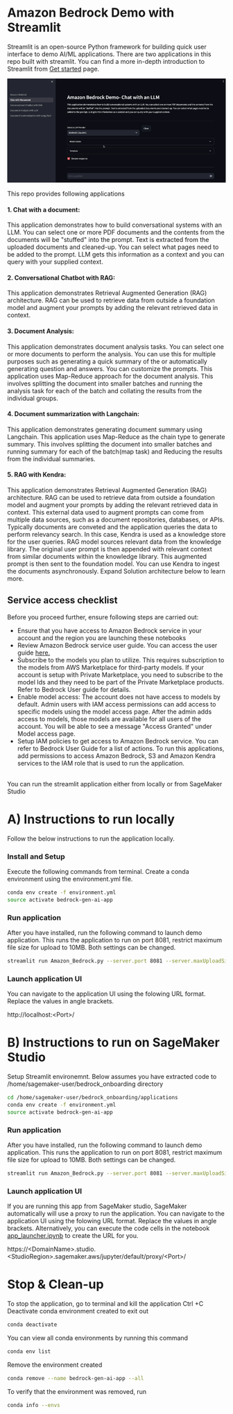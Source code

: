 # Amazon Bedrock Demo with Streamlit

Streamlit is an open-source Python framework for building quick user interface to demo AI/ML applications. There are two applications in this repo built with streamlit. 
You can find a more in-depth introduction to Streamlit from [Get started](https://docs.streamlit.io/library/get-started) page.


<img src="images/chat-with-doc.gif" alt="Streamlit application" style="width: 750px;"/>

This repo provides following applications

#### 1. Chat with a document: 
This application demonstrates how to build conversational systems with an LLM. You can select one or more PDF documents and the contents from the documents will be "stuffed" into the prompt. Text is extracted from the uploaded documents and cleaned-up. You can select what pages need to be added to the prompt. LLM gets this information as a context and you can query with your supplied context. 

#### 2. Conversational Chatbot with RAG: 
This application demonstrates Retrieval Augmented Generation (RAG) architecture. RAG can be used to retrieve data from outside a foundation model and augment your prompts by adding the relevant retrieved data in context. 

#### 3. Document Analysis: 
This application demonstrates document analysis tasks. You can select one or more documents to perform the analysis. You can use this for multiple purposes such as generating a quick summary of the or automatically generating question and answers. You can customize the prompts. This application uses Map-Reduce approach for the document analysis. This involves splitting the document into smaller batches and running the analysis task for each of the batch and collating the results from the individual groups.  

#### 4. Document summarization with Langchain: 
This application demonstrates generating document summary using Langchain. This application uses Map-Reduce as the chain type to generate summary. This involves splitting the document into smaller batches and running summary for each of the batch(map task) and Reducing the results from the individual summaries.

#### 5. RAG with Kendra: 
This application demonstrates Retrieval Augmented Generation (RAG) architecture. RAG can be used to retrieve data from outside a foundation model and augment your prompts by adding the relevant retrieved data in context. This external data used to augment prompts can come from multiple data sources, such as a document repositories, databases, or APIs. Typically documents are conveted and the application queries the data to perform relevancy search. In this case, Kendra is used as a knowledge store for the user queries. RAG model sources relevant data from the knowledge library. The original user prompt is then appended with relevant context from similar documents within the knowledge library. This augmented prompt is then sent to the foundation model. You can use Kendra to ingest the documents asynchronously. Expand Solution architecture below to learn more.

## Service access checklist
Before you proceed further, ensure following steps are carried out: 

* Ensure that you have access to Amazon Bedrock service in your account and the region you are launching these notebooks
* Review Amazon Bedrock service user guide. You can access the user guide [here.](https://docs.aws.amazon.com/bedrock/latest/userguide/what-is-service.html)
* Subscribe to the models you plan to utilize. This requires subscription to the models from AWS Marketplace for third-party models. If your account is setup with Private Marketplace, you need to subscribe to the model Ids and they need to be part of the Private Marketplace products. Refer to Bedrock User guide for details.
* Enable model access: The account does not have access to models by default. Admin users with IAM access permissions can add access to specific models using the model access page. After the admin adds access to models, those models are available for all users of the account. You will be able to see a message "Access Granted" under Model access page.
* Setup IAM policies to get access to Amazon Bedrock service. You can refer to Bedrock User Guide for a list of actions. To run this applications, add permissions to access Amazon Bedrock, S3 and Amazon Kendra services to the IAM role that is used to run the application.

<br>
You can run the streamlit application either from locally or from SageMaker Studio


# A) Instructions to run locally
Follow the below instructions to run the application locally. 

### Install and Setup
Execute the following commands from terminal. Create a conda environment using the environment.yml file. 

``` bash
conda env create -f environment.yml
source activate bedrock-gen-ai-app
```
### Run application 
After you have installed, run the following command to launch demo application. This runs the application to run on port 8081, restrict maximum file size for upload to 10MB. Both settings can be changed.

```bash
streamlit run Amazon_Bedrock.py --server.port 8081 --server.maxUploadSize 10
```

### Launch application UI
You can navigate to the application UI using the folowing URL format. Replace the values in angle brackets. 

http://localhost:&lt;Port&gt;/


# B) Instructions to run on SageMaker Studio
Setup Streamlit environemnt. Below assumes you have extracted code to /home/sagemaker-user/bedrock_onboarding directory

```bash
cd /home/sagemaker-user/bedrock_onboarding/applications
conda env create -f environment.yml
source activate bedrock-gen-ai-app
```
### Run application 
After you have installed, run the following command to launch demo application. This runs the application to run on port 8081, restrict maximum file size for upload to 10MB. Both settings can be changed.

```bash
streamlit run Amazon_Bedrock.py --server.port 8081 --server.maxUploadSize 10
```

### Launch application UI
If you are running this app from SageMaker studio, SageMaker automatically will use a proxy to run the application. You can navigate to the application UI using the folowing URL format. Replace the values in angle brackets. Alternatively, you can execute the code cells in the notebook [app_launcher.ipynb](app_launcher.ipynb) to create the URL for you.

https://&lt;DomainName&gt;.studio.&lt;StudioRegion&gt;.sagemaker.aws/jupyter/default/proxy/&lt;Port&gt;/




# Stop & Clean-up
To stop the application, go to terminal and kill the application Ctrl +C
Deactivate conda environment created to exit out

```bash
conda deactivate 
```

You can view all conda environments by running this command
```bash
conda env list
```

Remove the environment created

```bash
conda remove --name bedrock-gen-ai-app --all
```

To verify that the environment was removed, run
```bash
conda info --envs
```